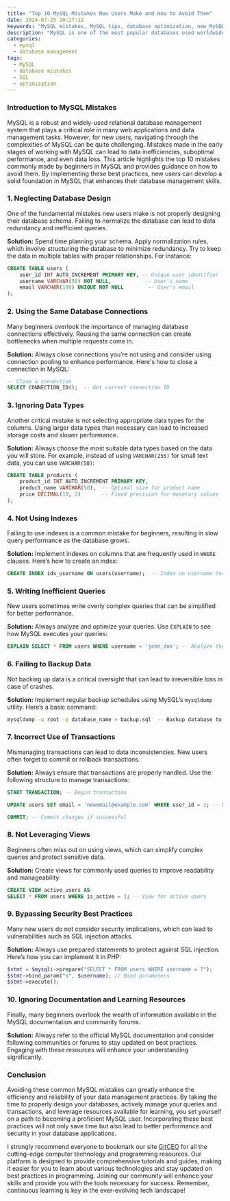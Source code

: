 ```yaml
---
title: "Top 10 MySQL Mistakes New Users Make and How to Avoid Them"
date: 2024-07-25 20:27:12
keywords: "MySQL mistakes, MySQL tips, database optimization, new MySQL users, SQL best practices, avoid MySQL errors"
description: "MySQL is one of the most popular databases used worldwide. However, new users often fall into common traps that can lead to inefficient data handling and performance issues. In this article, we explore the top 10 MySQL mistakes that beginners typically make when starting with MySQL and provide practical solutions to avoid them. By understanding these pitfalls, you can significantly improve your database management skills, ensuring efficient queries and better performance. Learn how to structure your database effectively, utilize indexing, and manage your queries to make the most of MySQL's powerful capabilities. This article serves as a comprehensive guide for new users in avoiding common errors and optimizing their MySQL experience."
categories:
  - mysql
  - database management
tags:
  - MySQL
  - database mistakes
  - SQL
  - optimization
---
```


### Introduction to MySQL Mistakes

MySQL is a robust and widely-used relational database management system that plays a critical role in many web applications and data management tasks. However, for new users, navigating through the complexities of MySQL can be quite challenging. Mistakes made in the early stages of working with MySQL can lead to data inefficiencies, suboptimal performance, and even data loss. This article highlights the top 10 mistakes commonly made by beginners in MySQL and provides guidance on how to avoid them. By implementing these best practices, new users can develop a solid foundation in MySQL that enhances their database management skills.

<!-- more -->

### 1. Neglecting Database Design

One of the fundamental mistakes new users make is not properly designing their database schema. Failing to normalize the database can lead to data redundancy and inefficient queries.

**Solution:** Spend time planning your schema. Apply normalization rules, which involve structuring the database to minimize redundancy. Try to keep the data in multiple tables with proper relationships. For instance:

```sql
CREATE TABLE users (
    user_id INT AUTO_INCREMENT PRIMARY KEY, -- Unique user identifier
    username VARCHAR(50) NOT NULL,           -- User's name
    email VARCHAR(100) UNIQUE NOT NULL        -- User's email
);
```

### 2. Using the Same Database Connections

Many beginners overlook the importance of managing database connections effectively. Reusing the same connection can create bottlenecks when multiple requests come in.

**Solution:** Always close connections you’re not using and consider using connection pooling to enhance performance. Here's how to close a connection in MySQL:

```sql
-- Close a connection
SELECT CONNECTION_ID();  -- Get current connection ID
```

### 3. Ignoring Data Types

Another critical mistake is not selecting appropriate data types for the columns. Using larger data types than necessary can lead to increased storage costs and slower performance.

**Solution:** Always choose the most suitable data types based on the data you will store. For example, instead of using `VARCHAR(255)` for small text data, you can use `VARCHAR(50)`:

```sql
CREATE TABLE products (
    product_id INT AUTO_INCREMENT PRIMARY KEY,
    product_name VARCHAR(50),  -- Optimal size for product name
    price DECIMAL(10, 2)       -- Fixed precision for monetary values
);
```

### 4. Not Using Indexes

Failing to use indexes is a common mistake for beginners, resulting in slow query performance as the database grows.

**Solution:** Implement indexes on columns that are frequently used in `WHERE` clauses. Here’s how to create an index:

```sql
CREATE INDEX idx_username ON users(username);  -- Index on username for faster searches
```

### 5. Writing Inefficient Queries

New users sometimes write overly complex queries that can be simplified for better performance.

**Solution:** Always analyze and optimize your queries. Use `EXPLAIN` to see how MySQL executes your queries:

```sql
EXPLAIN SELECT * FROM users WHERE username = 'john_doe'; -- Analyze the query
```

### 6. Failing to Backup Data

Not backing up data is a critical oversight that can lead to irreversible loss in case of crashes.

**Solution:** Implement regular backup schedules using MySQL’s `mysqldump` utility. Here’s a basic command:

```bash
mysqldump -u root -p database_name > backup.sql  -- Backup database to a file
```

### 7. Incorrect Use of Transactions

Mismanaging transactions can lead to data inconsistencies. New users often forget to commit or rollback transactions.

**Solution:** Always ensure that transactions are properly handled. Use the following structure to manage transactions:

```sql
START TRANSACTION; -- Begin transaction

UPDATE users SET email = 'newemail@example.com' WHERE user_id = 1; -- Update user email

COMMIT; -- Commit changes if successful
```

### 8. Not Leveraging Views

Beginners often miss out on using views, which can simplify complex queries and protect sensitive data.

**Solution:** Create views for commonly used queries to improve readability and manageability:

```sql
CREATE VIEW active_users AS
SELECT * FROM users WHERE is_active = 1; -- View for active users
```

### 9. Bypassing Security Best Practices

Many new users do not consider security implications, which can lead to vulnerabilities such as SQL injection attacks.

**Solution:** Always use prepared statements to protect against SQL injection. Here’s how you can implement it in PHP:

```php
$stmt = $mysqli->prepare("SELECT * FROM users WHERE username = ?");
$stmt->bind_param("s", $username); // Bind parameters
$stmt->execute();
```

### 10. Ignoring Documentation and Learning Resources

Finally, many beginners overlook the wealth of information available in the MySQL documentation and community forums.

**Solution:** Always refer to the official MySQL documentation and consider following communities or forums to stay updated on best practices. Engaging with these resources will enhance your understanding significantly.

### Conclusion

Avoiding these common MySQL mistakes can greatly enhance the efficiency and reliability of your data management practices. By taking the time to properly design your databases, actively manage your queries and transactions, and leverage resources available for learning, you set yourself on a path to becoming a proficient MySQL user. Incorporating these best practices will not only save time but also lead to better performance and security in your database applications.

I strongly recommend everyone to bookmark our site [GitCEO](https://gitceo.com) for all the cutting-edge computer technology and programming resources. Our platform is designed to provide comprehensive tutorials and guides, making it easier for you to learn about various technologies and stay updated on best practices in programming. Joining our community will enhance your skills and provide you with the tools necessary for success. Remember, continuous learning is key in the ever-evolving tech landscape!